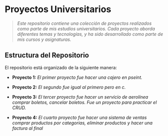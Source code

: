# **Proyectos Universitarios**

> _Este repositorio contiene una colección de proyectos realizados como parte de mis estudios universitarios. Cada proyecto aborda diferentes temas y tecnologías, y ha sido desarrollado como parte de mis cursos y asignaturas._

## **Estructura del Repositorio**

El repositorio está organizado de la siguiente manera:

- **Proyecto 1:** _El primer proyecto fue hacer una cajero en pseint._

- **Proyecto 2:** _El segundo fue igual al primero pero en c._

- **Proyecto 3:** _El tercer proyecto fue hacer un servicio de aerolínea comprar boletos, cancelar boletos. Fue un proyecto para practicar el CRUD._

- **Proyecto 4:** _El cuarto proyecto fue hacer una sistema de ventas comprar productos por categorias, eliminar productos y hacer una factura al final_
